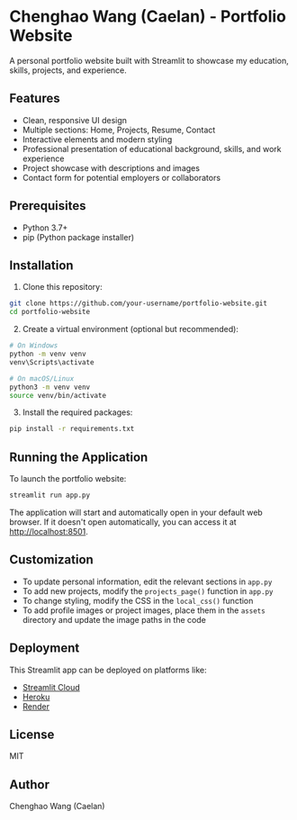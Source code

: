 # Chenghao Wang (Caelan) - Portfolio Website

A personal portfolio website built with Streamlit to showcase my education, skills, projects, and experience.

## Features

- Clean, responsive UI design
- Multiple sections: Home, Projects, Resume, Contact
- Interactive elements and modern styling
- Professional presentation of educational background, skills, and work experience
- Project showcase with descriptions and images
- Contact form for potential employers or collaborators

## Prerequisites

- Python 3.7+
- pip (Python package installer)

## Installation

1. Clone this repository:

```bash
git clone https://github.com/your-username/portfolio-website.git
cd portfolio-website
```

2. Create a virtual environment (optional but recommended):

```bash
# On Windows
python -m venv venv
venv\Scripts\activate

# On macOS/Linux
python3 -m venv venv
source venv/bin/activate
```

3. Install the required packages:

```bash
pip install -r requirements.txt
```

## Running the Application

To launch the portfolio website:

```bash
streamlit run app.py
```

The application will start and automatically open in your default web browser. If it doesn't open automatically, you can access it at [http://localhost:8501](http://localhost:8501).

## Customization

- To update personal information, edit the relevant sections in `app.py`
- To add new projects, modify the `projects_page()` function in `app.py`
- To change styling, modify the CSS in the `local_css()` function
- To add profile images or project images, place them in the `assets` directory and update the image paths in the code

## Deployment

This Streamlit app can be deployed on platforms like:

- [Streamlit Cloud](https://streamlit.io/cloud)
- [Heroku](https://heroku.com)
- [Render](https://render.com)

## License

MIT

## Author

Chenghao Wang (Caelan) 